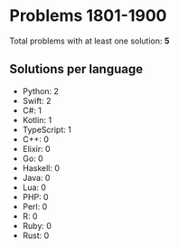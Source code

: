 # Problems 1801-1900

Total problems with at least one solution: **5**

## Solutions per language

- Python: 2
- Swift: 2
- C#: 1
- Kotlin: 1
- TypeScript: 1
- C++: 0
- Elixir: 0
- Go: 0
- Haskell: 0
- Java: 0
- Lua: 0
- PHP: 0
- Perl: 0
- R: 0
- Ruby: 0
- Rust: 0
